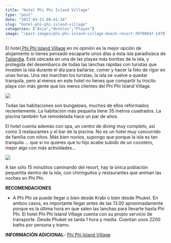 ```yaml
---
title: "Hotel Phi Phi Island Village"
type: "post"
date: "2017-03-21 09:41:34"
slug: "hotel-phi-phi-island-village"
categories: ["Asia","Hoteles","Playas"]
image: "/post-images/phi-phi-island-village-beach-resort-39788647-1478708286-ImageGalleryLightboxLarge-1024x576.jpg"
---
```


El hotel[ Phi Phi Island Village](http://www.booking.com/hotel/th/phiphiislandvillagebeachresortandspa.html?aid=1294466&no_rooms=1&group_adults=1) en mi opinión es la mejor opción de alojamiento si tienes pensado escaparte unos días a esta isla paradisíaca de [Tailandia](http://www.missviajes.com/tailandia-ideal-viajar-ninos-2178570/). Está ubicada en una de las playas más bonitas de la isla, y protegida del desembarco de todas las lanchas rápidas con turistas que invaden la isla durante el día para bañarse, comer y hacer la foto de rigor en unas horas. Una vez marchan los turistas, la isla se vuelve a quedar tranquila, pero al menos en este hotel no tienes que compartir tu trocito playa con más gente que los meros clientes del Phi Phi Island Village.  
  
![](/post-images/phi-phi-island-village-beach-resort-39788647-1478708286-ImageGalleryLightboxLarge-1024x576.jpg)  
  
Todas las habitaciones son bungalows, muchos de ellos reformados recientemente. La habitación más pequeña tiene 35 metros cuadrados. La piscina también fue remodelada hace un par de años.  
  
El hotel cuenta además con spa, un centro de diving muy completo, así como 3 restaurantes y el bar de la piscina. No es un hotel muy concurrido de familia con niños. Más bien novios, supongo que porque la isla es tan tranquila ... que si no quieres que tu hijo acabe subido de un cocotero, mejor algo con más actividades...  
  
![](/post-images/phi_phi_4-1024x511.jpg)  
  
A tan sólo 15 minutitos caminando del resort, hay la única población pequeñita dentro de la isla, con chiringuitos y restaurantes que animan las noches en Phi Phi.  
  
**RECOMENDACIONES**

- A Phi Phi se puede llegar o bien desde Krabi o bien desde Phuket. En ambos casos, es importante llegar antes de las 13.00 aproximadamente porque es la última hora en que salen las lanchas para llevarte hasta Phi Phi. El hotel Phi Phi Island Village cuenta con su propio servicio de transporte. Desde Phuket se tarda 1 hora y media. Cuentan unos 2200 baths por persona y tramo.

**INFORMACIÓN ADICIONAL**- [Phi Phi Island Village ](http://www.phiphiislandvillage.com/)